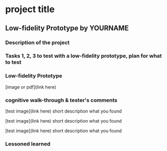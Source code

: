 # project title

## Low-fidelity Prototype by YOURNAME

### Description of the project

### Tasks 1, 2, 3 to test with a low-fidelity prototype, plan for what to test

### Low-fidelity Prototype 
[image or pdf](link here)

### cognitive walk-through & tester's comments
[test image](link here) short description what you found

[test image](link here) short description what you found

[test image](link here) short description what you found

### Lessoned learned
